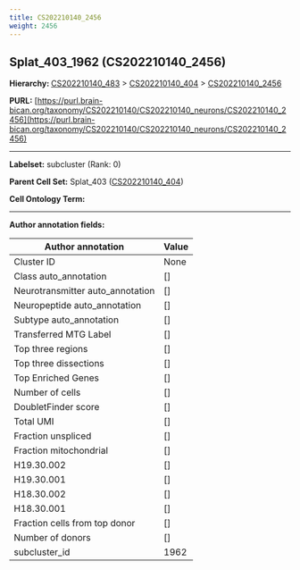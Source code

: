 ```yaml
---
title: CS202210140_2456
weight: 2456
---
```

## Splat_403_1962 (CS202210140_2456)
<b>Hierarchy: </b>
[CS202210140_483](../CS202210140_483) >
[CS202210140_404](../CS202210140_404) >
[CS202210140_2456](../CS202210140_2456)

**PURL:** [https://purl.brain-bican.org/taxonomy/CS202210140/CS202210140_neurons/CS202210140_2456](https://purl.brain-bican.org/taxonomy/CS202210140/CS202210140_neurons/CS202210140_2456)

---


**Labelset:** subcluster (Rank: 0)

**Parent Cell Set:** Splat_403 ([CS202210140_404](../CS202210140_404))



**Cell Ontology Term:** 

[MARKER GENES.]: #


---

[TRANSFERRED ANNOTATIONS.]: #


[AUTHOR ANNOTATION FIELDS.]: #


**Author annotation fields:**

| Author annotation | Value |
|-------------------|-------|
|Cluster ID|None|
|Class auto_annotation|[]|
|Neurotransmitter auto_annotation|[]|
|Neuropeptide auto_annotation|[]|
|Subtype auto_annotation|[]|
|Transferred MTG Label|[]|
|Top three regions|[]|
|Top three dissections|[]|
|Top Enriched Genes|[]|
|Number of cells|[]|
|DoubletFinder score|[]|
|Total UMI|[]|
|Fraction unspliced|[]|
|Fraction mitochondrial|[]|
|H19.30.002|[]|
|H19.30.001|[]|
|H18.30.002|[]|
|H18.30.001|[]|
|Fraction cells from top donor|[]|
|Number of donors|[]|
|subcluster_id|1962|
